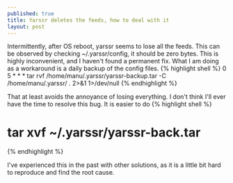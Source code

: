 ```yaml
---
published: true
title: Yarssr deletes the feeds, how to deal with it
layout: post
---
```

Intermittently, after OS reboot, yarssr seems to lose all the feeds. This can be observed by checking ~/.yarssr/config, it should be zero bytes.
This is highly inconvenient, and I haven't found a permanent fix. What I am doing as a workaround is a daily backup of the config files. 
{% highlight shell %}
0 5 * * * tar rvf /home/manu/.yarssr/yarssr-backup.tar -C /home/manu/.yarssr/ . 2>&1 1>/dev/null
{% endhighlight %}

That at least avoids the annoyance of losing everything. I don't think I'll ever have the time to resolve this bug. It is easier to do
{% highlight shell %} 
# tar xvf ~/.yarssr/yarssr-back.tar
{% endhighlight %} 

I've experienced this in the past with other solutions, as it is a little bit hard to reproduce and find the root cause.
